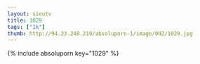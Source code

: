 ```yaml
--- 
layout: sieutv
title: 1029
tags: ["1k"]
thumb: http://94.23.248.219/absoluporn-1/image/002/1029.jpg
---
```

{% include absoluporn key="1029" %} 
